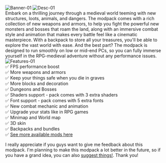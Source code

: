 ![Banner-01](https://user-images.githubusercontent.com/100850335/215265619-e7c5b2b0-3d1f-4191-8ae7-bfd8d82f45c6.jpg)
![Desc-01](https://user-images.githubusercontent.com/100850335/215265633-0a744801-b188-47ed-8867-18c994560ac8.jpg)                                                  
Embark on a thrilling journey through a medieval world teeming with new structures, loots, animals, and dangers. The modpack comes with a rich collection of new weapons and armors, to help you fight the powerful new monsters and bosses that roam the land, along with an immersive combat style and animation that makes every battle feel like a cinematic masterpiece. With a backpack to store all your treasures, you'll be able to explore the vast world with ease. And the best part? The modpack is designed to run smoothly on low or mid-end PCs, so you can fully immerse yourself in the RPG-medieval adventure without any performance issues.
![Features-01](https://user-images.githubusercontent.com/100850335/215265714-efe2561c-ff4b-489c-9efd-8846aef1973b.jpg)                                                  
✅ FPS performance boost                                                                                                                                                 
✅ More weapons and armors                                                                                                                                               
✅ Keep your things safe when you die in graves                                                                                                                           
✅ More blocks and decoration                                                                                                                                             
✅ Dungeons and Bosses                                                                                                                                                   
✅ Shaders support - pack comes with 3 extra shaders                                                                                                                     
✅ Font support - pack comes with 5 extra fonts                                                                                                                           
✅ New combat mechanic and animation                                                                                                                                     
✅ Upgrade your stats like in RPG games                                                                                                                                   
✅ Minimap and World map                                                                                                                                                 
✅ 3D skin                                                                                                                                                               
✅ Backpacks and bundles                                                                                                                                                 
✅ [See more available mods here](https://github.com/RDiamonds/Kryptoz-World/wiki/Mods-list)                                                                             
                                                                                                                                                                         
I really appreciate if you guys want to give me feedback about this modpack. I'm planning to make this modpack a lot better in the future, so if you have a grand idea, you can also [suggest things!](). Thank you!
